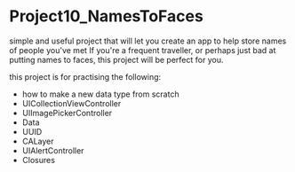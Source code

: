 # Project10_NamesToFaces
simple and useful project that will let you create an app to help store names of people you've met
 If you're a frequent traveller, or perhaps just bad at putting names to faces, this project will be perfect for you.

this project is for practising the following:
- how to make a new data type from scratch
- UICollectionViewController
- UIImagePickerController
- Data
- UUID 
- CALayer
- UIAlertController 
- Closures 
